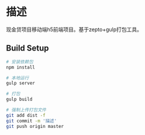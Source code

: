 # 描述
  
  现金贷项目移动端h5前端项目。基于zepto+gulp打包工具。

## Build Setup

``` bash
# 安装依赖包
npm install

# 本地运行
gulp server

# 打包
gulp build

# 强制上传打包文件
git add dist -f
git commit -m '描述'
git push origin master
```
